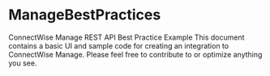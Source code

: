 # ManageBestPractices
ConnectWise Manage REST API Best Practice Example
This document contains a basic UI and sample code for creating an integration to ConnectWise Manage.  Please feel free to contribute to or optimize anything you see.
